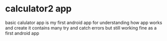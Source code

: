 # calculator2 app
basic calulator app
is my first android app
for understanding how app works and create
it contains many try and catch errors but still working fine as a first android app
